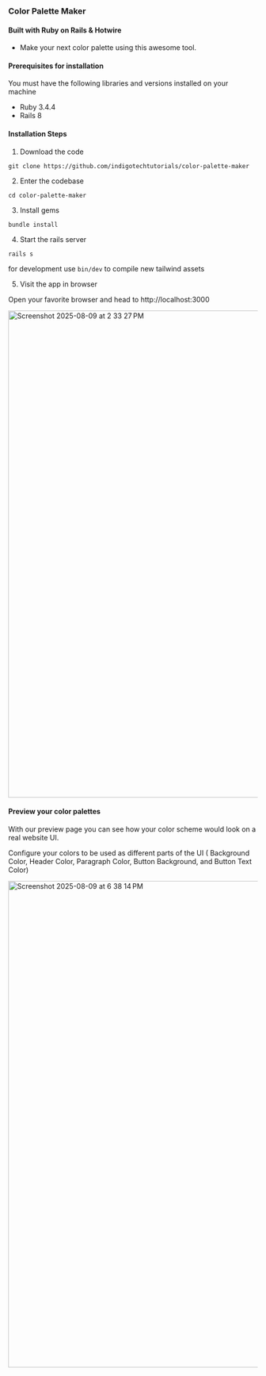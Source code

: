 ### Color Palette Maker
#### Built with Ruby on Rails & Hotwire

- Make your next color palette using this awesome tool.

#### Prerequisites for installation

You must have the following libraries and versions installed on your machine

- Ruby 3.4.4
- Rails 8

#### Installation Steps

1. Download the code

`git clone https://github.com/indigotechtutorials/color-palette-maker`

2. Enter the codebase

`cd color-palette-maker`

3. Install gems

`bundle install`

4. Start the rails server

`rails s`

for development use `bin/dev` to compile new tailwind assets

5. Visit the app in browser

Open your favorite browser and head to http://localhost:3000

<img width="1710" height="982" alt="Screenshot 2025-08-09 at 2 33 27 PM" src="https://github.com/user-attachments/assets/be84921d-0453-4622-a765-cf3cadd593fd" />

#### Preview your color palettes

With our preview page you can see how your color scheme would look on a real website UI.

Configure your colors to be used as different parts of the UI ( Background Color, Header Color, Paragraph Color, Button Background, and Button Text Color)

<img width="1710" height="981" alt="Screenshot 2025-08-09 at 6 38 14 PM" src="https://github.com/user-attachments/assets/64eda758-d332-4ebf-a263-24c27ded3a04" />
